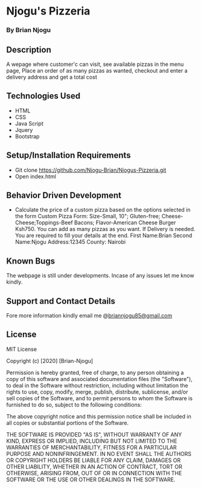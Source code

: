 # Njogu's Pizzeria
### By Brian Njogu

## Description
A wepage where customer'c can visit, see available pizzas in the menu page, Place an order of as many pizzas as wanted, checkout and enter a delivery address and get a total cost

## Technologies Used

 * HTML
 * CSS
 * Java Script
 * Jquery
 * Bootstrap
## Setup/Installation Requirements
 * Git clone https://github.com/Njogu-Brian/Njogus-Pizzeria.git
 * Open index.html
## Behavior Driven Development
 * Calculate the price of a custom pizza based on the options selected in the form Custom Pizza Form: Size-Small, 10"; Gluten-free; Cheese-Cheese;Toppings-Beef Bacons; Flavor-American Cheese Burger Ksh750.
You can add as many pizzas as you want.
If Delivery is needed. You are required to fill your details at the end. First Name:Brian Second Name:Njogu Address:12345 County: Nairobi

## Known Bugs
The webpage is still under developments. Incase of any issues let me know kindly.

## Support and Contact Details

Fore more information kindly email me @briannjogu85@gmail.com

## License

MIT License

Copyright (c) [2020] [Brian-Njogu]

Permission is hereby granted, free of charge, to any person obtaining a copy of this software and associated documentation files (the "Software"), to deal in the Software without restriction, including without limitation the rights to use, copy, modify, merge, publish, distribute, sublicense, and/or sell copies of the Software, and to permit persons to whom the Software is furnished to do so, subject to the following conditions:

The above copyright notice and this permission notice shall be included in all copies or substantial portions of the Software.

THE SOFTWARE IS PROVIDED "AS IS", WITHOUT WARRANTY OF ANY KIND, EXPRESS OR IMPLIED, INCLUDING BUT NOT LIMITED TO THE WARRANTIES OF MERCHANTABILITY, FITNESS FOR A PARTICULAR PURPOSE AND NONINFRINGEMENT. IN NO EVENT SHALL THE AUTHORS OR COPYRIGHT HOLDERS BE LIABLE FOR ANY CLAIM, DAMAGES OR OTHER LIABILITY, WHETHER IN AN ACTION OF CONTRACT, TORT OR OTHERWISE, ARISING FROM, OUT OF OR IN CONNECTION WITH THE SOFTWARE OR THE USE OR OTHER DEALINGS IN THE SOFTWARE.
